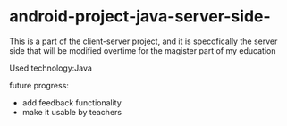 # android-project-java-server-side-
This is a part of the client-server project, and it is specofically the server side that will be modified overtime for the magister part of my education

Used technology:Java 

future progress: 
- add feedback functionality 
- make it usable by teachers 
